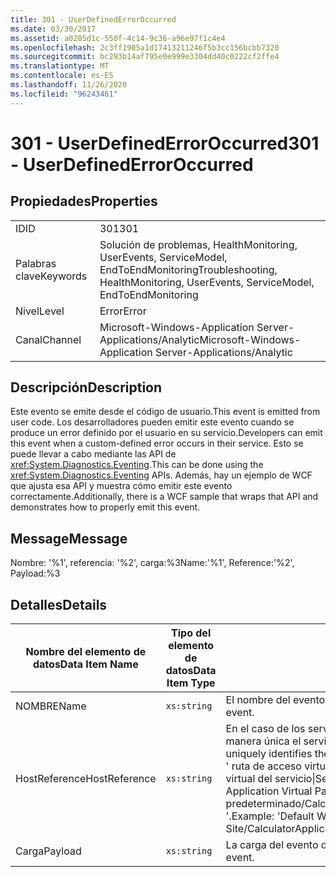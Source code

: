 ```yaml
---
title: 301 - UserDefinedErrorOccurred
ms.date: 03/30/2017
ms.assetid: a0285d1c-550f-4c14-9c36-a96e97f1c4e4
ms.openlocfilehash: 2c3ff1905a1d17413211246f5b3cc156bcbb7320
ms.sourcegitcommit: bc293b14af795e0e999e3304dd40c0222cf2ffe4
ms.translationtype: MT
ms.contentlocale: es-ES
ms.lasthandoff: 11/26/2020
ms.locfileid: "96243461"
---
```

# <a name="301---userdefinederroroccurred"></a><span data-ttu-id="f0953-102">301 - UserDefinedErrorOccurred</span><span class="sxs-lookup"><span data-stu-id="f0953-102">301 - UserDefinedErrorOccurred</span></span>

## <a name="properties"></a><span data-ttu-id="f0953-103">Propiedades</span><span class="sxs-lookup"><span data-stu-id="f0953-103">Properties</span></span>  
  
|||  
|-|-|  
|<span data-ttu-id="f0953-104">ID</span><span class="sxs-lookup"><span data-stu-id="f0953-104">ID</span></span>|<span data-ttu-id="f0953-105">301</span><span class="sxs-lookup"><span data-stu-id="f0953-105">301</span></span>|  
|<span data-ttu-id="f0953-106">Palabras clave</span><span class="sxs-lookup"><span data-stu-id="f0953-106">Keywords</span></span>|<span data-ttu-id="f0953-107">Solución de problemas, HealthMonitoring, UserEvents, ServiceModel, EndToEndMonitoring</span><span class="sxs-lookup"><span data-stu-id="f0953-107">Troubleshooting, HealthMonitoring, UserEvents, ServiceModel, EndToEndMonitoring</span></span>|  
|<span data-ttu-id="f0953-108">Nivel</span><span class="sxs-lookup"><span data-stu-id="f0953-108">Level</span></span>|<span data-ttu-id="f0953-109">Error</span><span class="sxs-lookup"><span data-stu-id="f0953-109">Error</span></span>|  
|<span data-ttu-id="f0953-110">Canal</span><span class="sxs-lookup"><span data-stu-id="f0953-110">Channel</span></span>|<span data-ttu-id="f0953-111">Microsoft-Windows-Application Server-Applications/Analytic</span><span class="sxs-lookup"><span data-stu-id="f0953-111">Microsoft-Windows-Application Server-Applications/Analytic</span></span>|  
  
## <a name="description"></a><span data-ttu-id="f0953-112">Descripción</span><span class="sxs-lookup"><span data-stu-id="f0953-112">Description</span></span>  

 <span data-ttu-id="f0953-113">Este evento se emite desde el código de usuario.</span><span class="sxs-lookup"><span data-stu-id="f0953-113">This event is emitted from user code.</span></span> <span data-ttu-id="f0953-114">Los desarrolladores pueden emitir este evento cuando se produce un error definido por el usuario en su servicio.</span><span class="sxs-lookup"><span data-stu-id="f0953-114">Developers can emit this event when a custom-defined error occurs in their service.</span></span> <span data-ttu-id="f0953-115">Esto se puede llevar a cabo mediante las API de <xref:System.Diagnostics.Eventing>.</span><span class="sxs-lookup"><span data-stu-id="f0953-115">This can be done using the <xref:System.Diagnostics.Eventing> APIs.</span></span> <span data-ttu-id="f0953-116">Además, hay un ejemplo de WCF que ajusta esa API y muestra cómo emitir este evento correctamente.</span><span class="sxs-lookup"><span data-stu-id="f0953-116">Additionally, there is a WCF sample that wraps that API and demonstrates how to properly emit this event.</span></span>  
  
## <a name="message"></a><span data-ttu-id="f0953-117">Message</span><span class="sxs-lookup"><span data-stu-id="f0953-117">Message</span></span>  

 <span data-ttu-id="f0953-118">Nombre: '%1', referencia: '%2', carga:%3</span><span class="sxs-lookup"><span data-stu-id="f0953-118">Name:'%1', Reference:'%2', Payload:%3</span></span>  
  
## <a name="details"></a><span data-ttu-id="f0953-119">Detalles</span><span class="sxs-lookup"><span data-stu-id="f0953-119">Details</span></span>  
  
|<span data-ttu-id="f0953-120">Nombre del elemento de datos</span><span class="sxs-lookup"><span data-stu-id="f0953-120">Data Item Name</span></span>|<span data-ttu-id="f0953-121">Tipo del elemento de datos</span><span class="sxs-lookup"><span data-stu-id="f0953-121">Data Item Type</span></span>|<span data-ttu-id="f0953-122">Descripción</span><span class="sxs-lookup"><span data-stu-id="f0953-122">Description</span></span>|  
|--------------------|--------------------|-----------------|  
|<span data-ttu-id="f0953-123">NOMBRE</span><span class="sxs-lookup"><span data-stu-id="f0953-123">Name</span></span>|`xs:string`|<span data-ttu-id="f0953-124">El nombre del evento definido por el usuario.</span><span class="sxs-lookup"><span data-stu-id="f0953-124">The user-defined name of the event.</span></span>|  
|<span data-ttu-id="f0953-125">HostReference</span><span class="sxs-lookup"><span data-stu-id="f0953-125">HostReference</span></span>|`xs:string`|<span data-ttu-id="f0953-126">En el caso de los servicios hospedados en web, este campo identifica de manera única el servicio en la jerarquía web.</span><span class="sxs-lookup"><span data-stu-id="f0953-126">For Web-hosted services, this field uniquely identifies the service in the Web hierarchy.</span></span> <span data-ttu-id="f0953-127">Su formato se define como ' ruta de acceso virtual de la aplicación de nombre de sitio web&#124;ruta de acceso virtual del servicio&#124;ServiceName '.</span><span class="sxs-lookup"><span data-stu-id="f0953-127">Its format is defined as 'Web Site Name Application Virtual Path&#124;Service Virtual Path&#124;ServiceName'.</span></span> <span data-ttu-id="f0953-128">Ejemplo: ' sitio web predeterminado/CalculatorApplication&#124;/CalculatorService.svc&#124;CalculatorService '.</span><span class="sxs-lookup"><span data-stu-id="f0953-128">Example: 'Default Web Site/CalculatorApplication&#124;/CalculatorService.svc&#124;CalculatorService'.</span></span>|  
|<span data-ttu-id="f0953-129">Carga</span><span class="sxs-lookup"><span data-stu-id="f0953-129">Payload</span></span>|`xs:string`|<span data-ttu-id="f0953-130">La carga del evento definida por el usuario.</span><span class="sxs-lookup"><span data-stu-id="f0953-130">The user-defined payload of the event.</span></span>|
